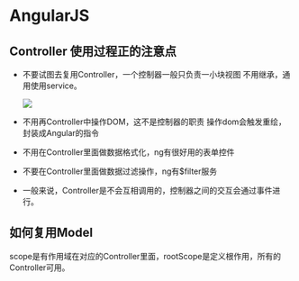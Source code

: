 # AngularJS

## Controller 使用过程正的注意点

- 不要试图去复用Controller，一个控制器一般只负责一小块视图
  不用继承，通用使用service。

  ![](https://ws4.sinaimg.cn/large/006tNc79gy1fowl2z23spj30gl084aag.jpg)

- 不用再Controller中操作DOM，这不是控制器的职责
  操作dom会触发重绘，封装成Angular的指令

- 不用在Controller里面做数据格式化，ng有很好用的表单控件

- 不要在Controller里面做数据过滤操作，ng有$filter服务

- 一般来说，Controller是不会互相调用的，控制器之间的交互会通过事件进行。



## 如何复用Model

scope是有作用域在对应的Controller里面，rootScope是定义根作用，所有的Controller可用。